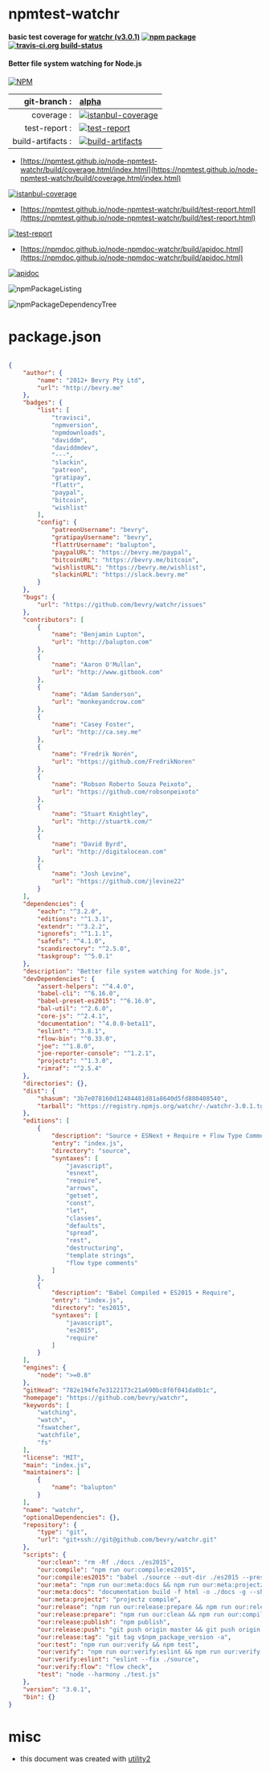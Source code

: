 # npmtest-watchr

#### basic test coverage for  [watchr (v3.0.1)](https://github.com/bevry/watchr)  [![npm package](https://img.shields.io/npm/v/npmtest-watchr.svg?style=flat-square)](https://www.npmjs.org/package/npmtest-watchr) [![travis-ci.org build-status](https://api.travis-ci.org/npmtest/node-npmtest-watchr.svg)](https://travis-ci.org/npmtest/node-npmtest-watchr)

#### Better file system watching for Node.js

[![NPM](https://nodei.co/npm/watchr.png?downloads=true&downloadRank=true&stars=true)](https://www.npmjs.com/package/watchr)

| git-branch : | [alpha](https://github.com/npmtest/node-npmtest-watchr/tree/alpha)|
|--:|:--|
| coverage : | [![istanbul-coverage](https://npmtest.github.io/node-npmtest-watchr/build/coverage.badge.svg)](https://npmtest.github.io/node-npmtest-watchr/build/coverage.html/index.html)|
| test-report : | [![test-report](https://npmtest.github.io/node-npmtest-watchr/build/test-report.badge.svg)](https://npmtest.github.io/node-npmtest-watchr/build/test-report.html)|
| build-artifacts : | [![build-artifacts](https://npmtest.github.io/node-npmtest-watchr/glyphicons_144_folder_open.png)](https://github.com/npmtest/node-npmtest-watchr/tree/gh-pages/build)|

- [https://npmtest.github.io/node-npmtest-watchr/build/coverage.html/index.html](https://npmtest.github.io/node-npmtest-watchr/build/coverage.html/index.html)

[![istanbul-coverage](https://npmtest.github.io/node-npmtest-watchr/build/screenCapture.buildCi.browser.%252Ftmp%252Fbuild%252Fcoverage.lib.html.png)](https://npmtest.github.io/node-npmtest-watchr/build/coverage.html/index.html)

- [https://npmtest.github.io/node-npmtest-watchr/build/test-report.html](https://npmtest.github.io/node-npmtest-watchr/build/test-report.html)

[![test-report](https://npmtest.github.io/node-npmtest-watchr/build/screenCapture.buildCi.browser.%252Ftmp%252Fbuild%252Ftest-report.html.png)](https://npmtest.github.io/node-npmtest-watchr/build/test-report.html)

- [https://npmdoc.github.io/node-npmdoc-watchr/build/apidoc.html](https://npmdoc.github.io/node-npmdoc-watchr/build/apidoc.html)

[![apidoc](https://npmdoc.github.io/node-npmdoc-watchr/build/screenCapture.buildCi.browser.%252Ftmp%252Fbuild%252Fapidoc.html.png)](https://npmdoc.github.io/node-npmdoc-watchr/build/apidoc.html)

![npmPackageListing](https://npmtest.github.io/node-npmtest-watchr/build/screenCapture.npmPackageListing.svg)

![npmPackageDependencyTree](https://npmtest.github.io/node-npmtest-watchr/build/screenCapture.npmPackageDependencyTree.svg)



# package.json

```json

{
    "author": {
        "name": "2012+ Bevry Pty Ltd",
        "url": "http://bevry.me"
    },
    "badges": {
        "list": [
            "travisci",
            "npmversion",
            "npmdownloads",
            "daviddm",
            "daviddmdev",
            "---",
            "slackin",
            "patreon",
            "gratipay",
            "flattr",
            "paypal",
            "bitcoin",
            "wishlist"
        ],
        "config": {
            "patreonUsername": "bevry",
            "gratipayUsername": "bevry",
            "flattrUsername": "balupton",
            "paypalURL": "https://bevry.me/paypal",
            "bitcoinURL": "https://bevry.me/bitcoin",
            "wishlistURL": "https://bevry.me/wishlist",
            "slackinURL": "https://slack.bevry.me"
        }
    },
    "bugs": {
        "url": "https://github.com/bevry/watchr/issues"
    },
    "contributors": [
        {
            "name": "Benjamin Lupton",
            "url": "http://balupton.com"
        },
        {
            "name": "Aaron O'Mullan",
            "url": "http://www.gitbook.com"
        },
        {
            "name": "Adam Sanderson",
            "url": "monkeyandcrow.com"
        },
        {
            "name": "Casey Foster",
            "url": "http://ca.sey.me"
        },
        {
            "name": "Fredrik Norén",
            "url": "https://github.com/FredrikNoren"
        },
        {
            "name": "Robson Roberto Souza Peixoto",
            "url": "https://github.com/robsonpeixoto"
        },
        {
            "name": "Stuart Knightley",
            "url": "http://stuartk.com/"
        },
        {
            "name": "David Byrd",
            "url": "http://digitalocean.com"
        },
        {
            "name": "Josh Levine",
            "url": "https://github.com/jlevine22"
        }
    ],
    "dependencies": {
        "eachr": "^3.2.0",
        "editions": "^1.3.1",
        "extendr": "^3.2.2",
        "ignorefs": "^1.1.1",
        "safefs": "^4.1.0",
        "scandirectory": "^2.5.0",
        "taskgroup": "^5.0.1"
    },
    "description": "Better file system watching for Node.js",
    "devDependencies": {
        "assert-helpers": "^4.4.0",
        "babel-cli": "^6.16.0",
        "babel-preset-es2015": "^6.16.0",
        "bal-util": "^2.6.0",
        "core-js": "^2.4.1",
        "documentation": "^4.0.0-beta11",
        "eslint": "^3.8.1",
        "flow-bin": "^0.33.0",
        "joe": "^1.8.0",
        "joe-reporter-console": "^1.2.1",
        "projectz": "^1.3.0",
        "rimraf": "^2.5.4"
    },
    "directories": {},
    "dist": {
        "shasum": "3b7e078160d12484481d81a8640d5fd880408540",
        "tarball": "https://registry.npmjs.org/watchr/-/watchr-3.0.1.tgz"
    },
    "editions": [
        {
            "description": "Source + ESNext + Require + Flow Type Comments",
            "entry": "index.js",
            "directory": "source",
            "syntaxes": [
                "javascript",
                "esnext",
                "require",
                "arrows",
                "getset",
                "const",
                "let",
                "classes",
                "defaults",
                "spread",
                "rest",
                "destructuring",
                "template strings",
                "flow type comments"
            ]
        },
        {
            "description": "Babel Compiled + ES2015 + Require",
            "entry": "index.js",
            "directory": "es2015",
            "syntaxes": [
                "javascript",
                "es2015",
                "require"
            ]
        }
    ],
    "engines": {
        "node": ">=0.8"
    },
    "gitHead": "782e194fe7e3122173c21a690bc8f6f041da0b1c",
    "homepage": "https://github.com/bevry/watchr",
    "keywords": [
        "watching",
        "watch",
        "fswatcher",
        "watchfile",
        "fs"
    ],
    "license": "MIT",
    "main": "index.js",
    "maintainers": [
        {
            "name": "balupton"
        }
    ],
    "name": "watchr",
    "optionalDependencies": {},
    "repository": {
        "type": "git",
        "url": "git+ssh://git@github.com/bevry/watchr.git"
    },
    "scripts": {
        "our:clean": "rm -Rf ./docs ./es2015",
        "our:compile": "npm run our:compile:es2015",
        "our:compile:es2015": "babel ./source --out-dir ./es2015 --presets es2015",
        "our:meta": "npm run our:meta:docs && npm run our:meta:projectz",
        "our:meta:docs": "documentation build -f html -o ./docs -g --shallow ./source/**.js",
        "our:meta:projectz": "projectz compile",
        "our:release": "npm run our:release:prepare && npm run our:release:publish && npm run our:release:tag && npm run our:release:push",
        "our:release:prepare": "npm run our:clean && npm run our:compile && npm run our:test && npm run our:meta",
        "our:release:publish": "npm publish",
        "our:release:push": "git push origin master && git push origin --tags",
        "our:release:tag": "git tag v$npm_package_version -a",
        "our:test": "npm run our:verify && npm test",
        "our:verify": "npm run our:verify:eslint && npm run our:verify:flow",
        "our:verify:eslint": "eslint --fix ./source",
        "our:verify:flow": "flow check",
        "test": "node --harmony ./test.js"
    },
    "version": "3.0.1",
    "bin": {}
}
```



# misc
- this document was created with [utility2](https://github.com/kaizhu256/node-utility2)

